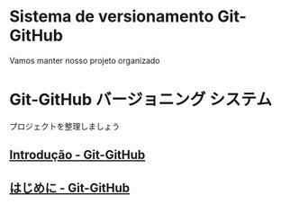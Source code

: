 # Sistema de versionamento Git-GitHub

Vamos manter nosso projeto organizado

# Git-GitHub バージョニング システム

プロジェクトを整理しましょう

## [Introdução - Git-GitHub](https://github.com/ghsumiyasu/Git-GitHub/blob/main/README-Git-GitHub-Introducao-br-pt.md)

## [はじめに - Git-GitHub](https://github.com/ghsumiyasu/Git-GitHub/blob/main/README-Git-GitHub-Introducao-jp.md)
